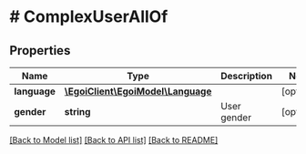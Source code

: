 # # ComplexUserAllOf

## Properties

Name | Type | Description | Notes
------------ | ------------- | ------------- | -------------
**language** | [**\EgoiClient\EgoiModel\Language**](Language.md) |  | [optional]
**gender** | **string** | User gender | [optional]

[[Back to Model list]](../../README.md#models) [[Back to API list]](../../README.md#endpoints) [[Back to README]](../../README.md)
